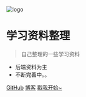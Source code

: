 ![logo](//ghost.oss.sherlocky.com/Fo58f32lahSftASkDjWsWwmrCmw_-thumb)

# 学习资料整理

> 自己整理的一些学习资料

* 后端资料为主
* 不断完善中。。

[GitHub](//github.com/y836097668/learning/)
[博客](//halo.sherlocky.com/)
[戳我开始~](#架构)